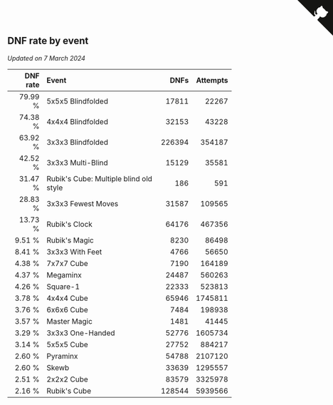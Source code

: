 ## DNF rate by event

*Updated on  7 March 2024*

| DNF rate | Event | DNFs | Attempts |
| ---: | :--- | ---: | ---: |
| 79.99 % | 5x5x5 Blindfolded | 17811 | 22267 |
| 74.38 % | 4x4x4 Blindfolded | 32153 | 43228 |
| 63.92 % | 3x3x3 Blindfolded | 226394 | 354187 |
| 42.52 % | 3x3x3 Multi-Blind | 15129 | 35581 |
| 31.47 % | Rubik's Cube: Multiple blind old style | 186 | 591 |
| 28.83 % | 3x3x3 Fewest Moves | 31587 | 109565 |
| 13.73 % | Rubik's Clock | 64176 | 467356 |
| 9.51 % | Rubik's Magic | 8230 | 86498 |
| 8.41 % | 3x3x3 With Feet | 4766 | 56650 |
| 4.38 % | 7x7x7 Cube | 7190 | 164189 |
| 4.37 % | Megaminx | 24487 | 560263 |
| 4.26 % | Square-1 | 22333 | 523813 |
| 3.78 % | 4x4x4 Cube | 65946 | 1745811 |
| 3.76 % | 6x6x6 Cube | 7484 | 198938 |
| 3.57 % | Master Magic | 1481 | 41445 |
| 3.29 % | 3x3x3 One-Handed | 52776 | 1605734 |
| 3.14 % | 5x5x5 Cube | 27752 | 884217 |
| 2.60 % | Pyraminx | 54788 | 2107120 |
| 2.60 % | Skewb | 33639 | 1295557 |
| 2.51 % | 2x2x2 Cube | 83579 | 3325978 |
| 2.16 % | Rubik's Cube | 128544 | 5939566 |


<a href="https://github.com/jonatanklosko/wca_statistics" class="github-corner" aria-label="View source on Github"><svg width="80" height="80" viewBox="0 0 250 250" style="fill:#151513; color:#fff; position: absolute; top: 0; border: 0; right: 0;" aria-hidden="true"><path d="M0,0 L115,115 L130,115 L142,142 L250,250 L250,0 Z"></path><path d="M128.3,109.0 C113.8,99.7 119.0,89.6 119.0,89.6 C122.0,82.7 120.5,78.6 120.5,78.6 C119.2,72.0 123.4,76.3 123.4,76.3 C127.3,80.9 125.5,87.3 125.5,87.3 C122.9,97.6 130.6,101.9 134.4,103.2" fill="currentColor" style="transform-origin: 130px 106px;" class="octo-arm"></path><path d="M115.0,115.0 C114.9,115.1 118.7,116.5 119.8,115.4 L133.7,101.6 C136.9,99.2 139.9,98.4 142.2,98.6 C133.8,88.0 127.5,74.4 143.8,58.0 C148.5,53.4 154.0,51.2 159.7,51.0 C160.3,49.4 163.2,43.6 171.4,40.1 C171.4,40.1 176.1,42.5 178.8,56.2 C183.1,58.6 187.2,61.8 190.9,65.4 C194.5,69.0 197.7,73.2 200.1,77.6 C213.8,80.2 216.3,84.9 216.3,84.9 C212.7,93.1 206.9,96.0 205.4,96.6 C205.1,102.4 203.0,107.8 198.3,112.5 C181.9,128.9 168.3,122.5 157.7,114.1 C157.9,116.9 156.7,120.9 152.7,124.9 L141.0,136.5 C139.8,137.7 141.6,141.9 141.8,141.8 Z" fill="currentColor" class="octo-body"></path></svg></a><style>.github-corner:hover .octo-arm{animation:octocat-wave 560ms ease-in-out}@keyframes octocat-wave{0%,100%{transform:rotate(0)}20%,60%{transform:rotate(-25deg)}40%,80%{transform:rotate(10deg)}}@media (max-width:500px){.github-corner:hover .octo-arm{animation:none}.github-corner .octo-arm{animation:octocat-wave 560ms ease-in-out}}</style>

